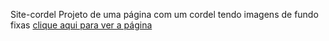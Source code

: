 Site-cordel 
Projeto de uma página com um cordel tendo imagens de fundo fixas <a href="https://develany.github.io/site-cordel/">clique aqui para ver a página</a>